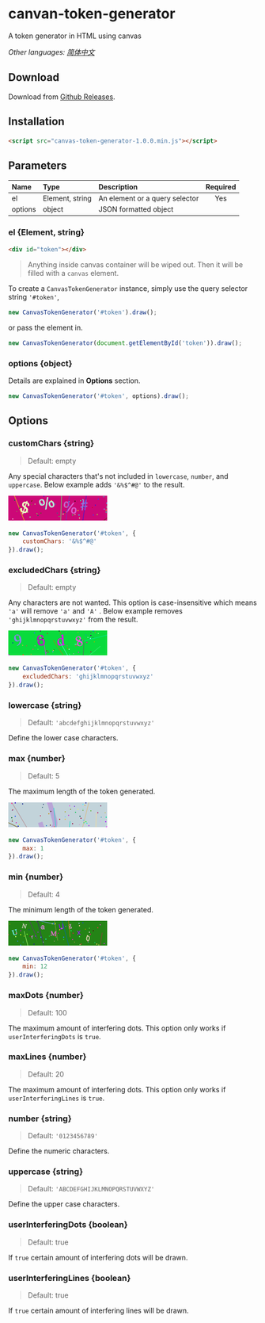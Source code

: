 # canvan-token-generator
A token generator in HTML using canvas

*Other languages: [简体中文](https://github.com/unicornboat/canvan-token-generator/blob/main/README.zh-cn.md)*

## Download

Download from [Github Releases](https://github.com/unicornboat/canvan-token-generator/releases).

## Installation

```html
<script src="canvas-token-generator-1.0.0.min.js"></script>
```

## Parameters

|Name    |Type           |Description                   |Required |
|:-------|:--------------|:-----------------------------|:-------:|
|el      |Element, string|An element or a query selector|Yes      |
|options |object         |JSON formatted object         |         |

### el {Element, string}

```html
<div id="token"></div>
```

> Anything inside canvas container will be wiped out. Then it will be filled with a `canvas` element.

To create a `CanvasTokenGenerator` instance, simply use the query selector string `'#token'`,
```javascript
new CanvasTokenGenerator('#token').draw();
```
or pass the element in.
```javascript
new CanvasTokenGenerator(document.getElementById('token')).draw();
```

### options {object}

Details are explained in **Options** section.

```javascript
new CanvasTokenGenerator('#token', options).draw();
```

## Options

### customChars {string}

> Default: empty

Any special characters that's not included in `lowercase`, `number`, and `uppercase`. Below example adds `'&%$^#@'` 
to the result.

![alt text][example-customChars]

```javascript
new CanvasTokenGenerator('#token', {
	customChars: '&%$^#@'
}).draw();
```

### excludedChars {string}

> Default: empty

Any characters are not wanted. This option is case-insensitive which means `'a'` will remove `'a'` and `'A'` . Below example removes `'ghijklmnopqrstuvwxyz'` from the result.

![alt text][example-excludedChars]

```javascript
new CanvasTokenGenerator('#token', {
	excludedChars: 'ghijklmnopqrstuvwxyz'
}).draw();
```

### lowercase {string}

> Default: `'abcdefghijklmnopqrstuvwxyz'`

Define the lower case characters.

### max {number}

> Default: 5

The maximum length of the token generated.

![alt text][example-min]

```javascript
new CanvasTokenGenerator('#token', {
	max: 1
}).draw();
```

### min {number}

> Default: 4

The minimum length of the token generated.

![alt text][example-max]

```javascript
new CanvasTokenGenerator('#token', {
	min: 12
}).draw();
```

### maxDots {number}

> Default: 100

The maximum amount of interfering dots. This option only works if `userInterferingDots` is `true`.

### maxLines {number}

> Default: 20

The maximum amount of interfering dots. This option only works if `userInterferingLines` is `true`.

### number {string}

> Default: `'0123456789'`

Define the numeric characters.

### uppercase {string}

> Default: `'ABCDEFGHIJKLMNOPQRSTUVWXYZ'`

Define the upper case characters.

### userInterferingDots {boolean}

> Default: true

If `true` certain amount of interfering dots will be drawn.

### userInterferingLines {boolean}

> Default: true

If `true` certain amount of interfering lines will be drawn.

[example-customChars]: https://github.com/unicornboat/canvan-token-generator/blob/main/demo/img/examples/example-customChars.png?raw=true "Option: customChars"
[example-excludedChars]: https://github.com/unicornboat/canvan-token-generator/blob/main/demo/img/examples/example-excludedChars.png?raw=true "Option: excludedChars"
[example-max]: https://github.com/unicornboat/canvan-token-generator/blob/main/demo/img/examples/example-max.png?raw=true "Option: max"
[example-min]: https://github.com/unicornboat/canvan-token-generator/blob/main/demo/img/examples/example-min.png?raw=true "Option: min"